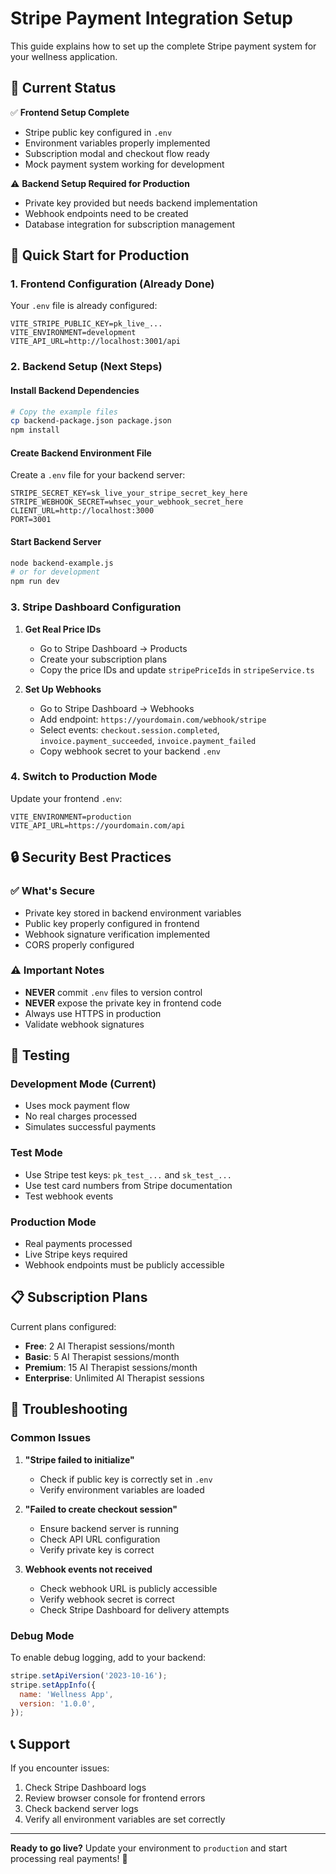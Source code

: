 # Stripe Payment Integration Setup

This guide explains how to set up the complete Stripe payment system for your wellness application.

## 🔑 Current Status

✅ **Frontend Setup Complete**
- Stripe public key configured in `.env`
- Environment variables properly implemented
- Subscription modal and checkout flow ready
- Mock payment system working for development

⚠️ **Backend Setup Required for Production**
- Private key provided but needs backend implementation
- Webhook endpoints need to be created
- Database integration for subscription management

## 🚀 Quick Start for Production

### 1. Frontend Configuration (Already Done)

Your `.env` file is already configured:
```env
VITE_STRIPE_PUBLIC_KEY=pk_live_...
VITE_ENVIRONMENT=development
VITE_API_URL=http://localhost:3001/api
```

### 2. Backend Setup (Next Steps)

#### Install Backend Dependencies
```bash
# Copy the example files
cp backend-package.json package.json
npm install
```

#### Create Backend Environment File
Create a `.env` file for your backend server:
```env
STRIPE_SECRET_KEY=sk_live_your_stripe_secret_key_here
STRIPE_WEBHOOK_SECRET=whsec_your_webhook_secret_here
CLIENT_URL=http://localhost:3000
PORT=3001
```

#### Start Backend Server
```bash
node backend-example.js
# or for development
npm run dev
```

### 3. Stripe Dashboard Configuration

1. **Get Real Price IDs**
   - Go to Stripe Dashboard → Products
   - Create your subscription plans
   - Copy the price IDs and update `stripePriceIds` in `stripeService.ts`

2. **Set Up Webhooks**
   - Go to Stripe Dashboard → Webhooks
   - Add endpoint: `https://yourdomain.com/webhook/stripe`
   - Select events: `checkout.session.completed`, `invoice.payment_succeeded`, `invoice.payment_failed`
   - Copy webhook secret to your backend `.env`

### 4. Switch to Production Mode

Update your frontend `.env`:
```env
VITE_ENVIRONMENT=production
VITE_API_URL=https://yourdomain.com/api
```

## 🔒 Security Best Practices

### ✅ What's Secure
- Private key stored in backend environment variables
- Public key properly configured in frontend
- Webhook signature verification implemented
- CORS properly configured

### ⚠️ Important Notes
- **NEVER** commit `.env` files to version control
- **NEVER** expose the private key in frontend code
- Always use HTTPS in production
- Validate webhook signatures

## 🧪 Testing

### Development Mode (Current)
- Uses mock payment flow
- No real charges processed
- Simulates successful payments

### Test Mode
- Use Stripe test keys: `pk_test_...` and `sk_test_...`
- Use test card numbers from Stripe documentation
- Test webhook events

### Production Mode
- Real payments processed
- Live Stripe keys required
- Webhook endpoints must be publicly accessible

## 📋 Subscription Plans

Current plans configured:
- **Free**: 2 AI Therapist sessions/month
- **Basic**: 5 AI Therapist sessions/month
- **Premium**: 15 AI Therapist sessions/month
- **Enterprise**: Unlimited AI Therapist sessions

## 🔧 Troubleshooting

### Common Issues

1. **"Stripe failed to initialize"**
   - Check if public key is correctly set in `.env`
   - Verify environment variables are loaded

2. **"Failed to create checkout session"**
   - Ensure backend server is running
   - Check API URL configuration
   - Verify private key is correct

3. **Webhook events not received**
   - Check webhook URL is publicly accessible
   - Verify webhook secret is correct
   - Check Stripe Dashboard for delivery attempts

### Debug Mode

To enable debug logging, add to your backend:
```javascript
stripe.setApiVersion('2023-10-16');
stripe.setAppInfo({
  name: 'Wellness App',
  version: '1.0.0',
});
```

## 📞 Support

If you encounter issues:
1. Check Stripe Dashboard logs
2. Review browser console for frontend errors
3. Check backend server logs
4. Verify all environment variables are set correctly

---

**Ready to go live?** Update your environment to `production` and start processing real payments! 🎉